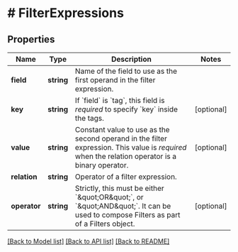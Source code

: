 # # FilterExpressions

## Properties

Name | Type | Description | Notes
------------ | ------------- | ------------- | -------------
**field** | **string** | Name of the field to use as the first operand in the filter expression. |
**key** | **string** | If &#x60;field&#x60; is &#x60;tag&#x60;, this field is *required* to specify &#x60;key&#x60; inside the tags. | [optional]
**value** | **string** | Constant value to use as the second operand in the filter expression. This value is *required* when the relation operator is a binary operator. | [optional]
**relation** | **string** | Operator of a filter expression. |
**operator** | **string** | Strictly, this must be either &#x60;\&quot;OR\&quot;&#x60;, or &#x60;\&quot;AND\&quot;&#x60;.  It can be used to compose Filters as part of a Filters object. | [optional]

[[Back to Model list]](../../README.md#models) [[Back to API list]](../../README.md#endpoints) [[Back to README]](../../README.md)
